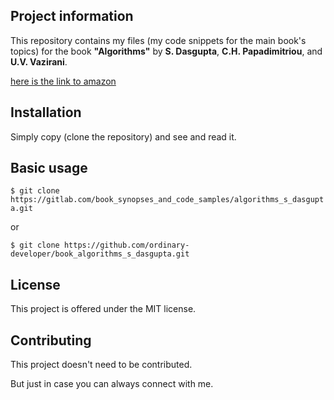 Project information
-------------------

This repository contains my files 
(my code snippets for the main book's topics) 
for the book  **"Algorithms"** 
by **S. Dasgupta**, **C.H. Papadimitriou**, and **U.V. Vazirani**.

 
[here is the link to amazon](http://www.amazon.com/Algorithms-Sanjoy-Dasgupta/dp/0073523402) 


Installation
------------

Simply copy (clone the repository) and see and read it.

 
Basic usage
-----------
 
`$ git clone
https://gitlab.com/book_synopses_and_code_samples/algorithms_s_dasgupta.git`

or

`$ git clone
https://github.com/ordinary-developer/book_algorithms_s_dasgupta.git`

 
License
-------

This project is offered under the MIT license.


Contributing
------------

This project doesn't need to be contributed.

But just in case you can always connect with me.
